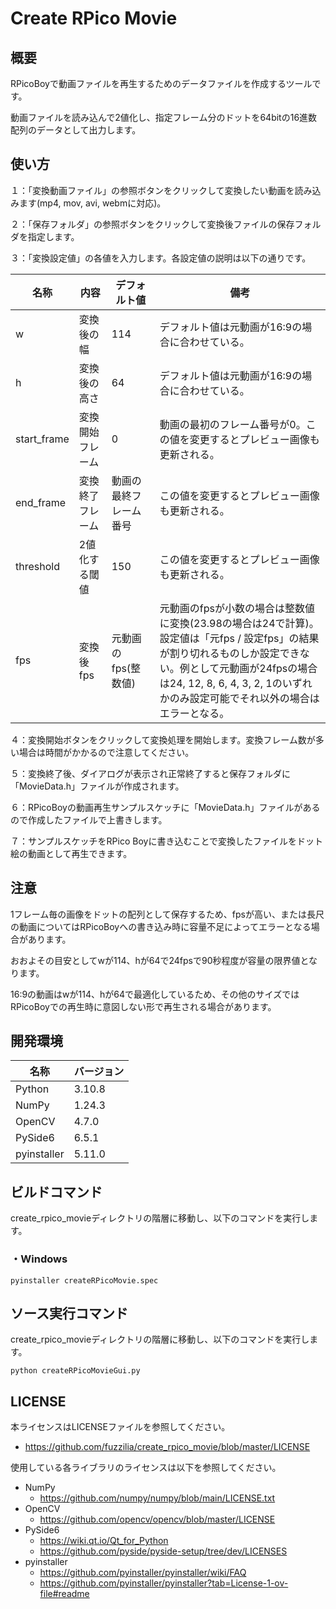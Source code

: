 # Create RPico Movie

## 概要

RPicoBoyで動画ファイルを再生するためのデータファイルを作成するツールです。

動画ファイルを読み込んで2値化し、指定フレーム分のドットを64bitの16進数配列のデータとして出力します。

## 使い方

１：「変換動画ファイル」の参照ボタンをクリックして変換したい動画を読み込みます(mp4, mov, avi, webmに対応)。

２：「保存フォルダ」の参照ボタンをクリックして変換後ファイルの保存フォルダを指定します。

３：「変換設定値」の各値を入力します。各設定値の説明は以下の通りです。

|名称|内容|デフォルト値|備考|
|---|---|---|---|
|w|変換後の幅|114|デフォルト値は元動画が16:9の場合に合わせている。|
|h|変換後の高さ|64|デフォルト値は元動画が16:9の場合に合わせている。|
|start_frame|変換開始フレーム|0|動画の最初のフレーム番号が0。この値を変更するとプレビュー画像も更新される。|
|end_frame|変換終了フレーム|動画の最終フレーム番号|この値を変更するとプレビュー画像も更新される。|
|threshold|2値化する閾値|150|この値を変更するとプレビュー画像も更新される。|
|fps|変換後fps|元動画のfps(整数値)|元動画のfpsが小数の場合は整数値に変換(23.98の場合は24で計算)。設定値は「元fps / 設定fps」の結果が割り切れるものしか設定できない。例として元動画が24fpsの場合は24, 12, 8, 6, 4, 3, 2, 1のいずれかのみ設定可能でそれ以外の場合はエラーとなる。|

４：変換開始ボタンをクリックして変換処理を開始します。変換フレーム数が多い場合は時間がかかるので注意してください。

５：変換終了後、ダイアログが表示され正常終了すると保存フォルダに「MovieData.h」ファイルが作成されます。

６：RPicoBoyの動画再生サンプルスケッチに「MovieData.h」ファイルがあるので作成したファイルで上書きします。

７：サンプルスケッチをRPico Boyに書き込むことで変換したファイルをドット絵の動画として再生できます。

## 注意

1フレーム毎の画像をドットの配列として保存するため、fpsが高い、または長尺の動画についてはRPicoBoyへの書き込み時に容量不足によってエラーとなる場合があります。

おおよその目安としてwが114、hが64で24fpsで90秒程度が容量の限界値となります。

16:9の動画はwが114、hが64で最適化しているため、その他のサイズではRPicoBoyでの再生時に意図しない形で再生される場合があります。

## 開発環境

|名称|バージョン|
|---|---|
|Python|3.10.8|
|NumPy|1.24.3|
|OpenCV|4.7.0|
|PySide6|6.5.1|
|pyinstaller|5.11.0|

## ビルドコマンド

create_rpico_movieディレクトリの階層に移動し、以下のコマンドを実行します。

### ・Windows

```shell
pyinstaller createRPicoMovie.spec
```

## ソース実行コマンド

create_rpico_movieディレクトリの階層に移動し、以下のコマンドを実行します。

```shell
python createRPicoMovieGui.py
```

## LICENSE

本ライセンスはLICENSEファイルを参照してください。
- https://github.com/fuzzilia/create_rpico_movie/blob/master/LICENSE

使用している各ライブラリのライセンスは以下を参照してください。

- NumPy
  - https://github.com/numpy/numpy/blob/main/LICENSE.txt
- OpenCV
  - https://github.com/opencv/opencv/blob/master/LICENSE
- PySide6
  - https://wiki.qt.io/Qt_for_Python
  - https://github.com/pyside/pyside-setup/tree/dev/LICENSES
- pyinstaller
  - https://github.com/pyinstaller/pyinstaller/wiki/FAQ
  - https://github.com/pyinstaller/pyinstaller?tab=License-1-ov-file#readme


